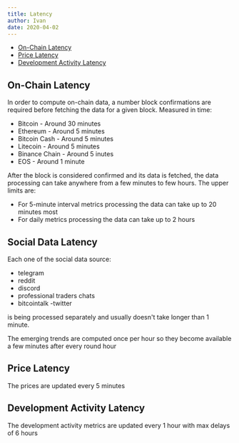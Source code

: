 ```yaml
---
title: Latency
author: Ivan
date: 2020-04-02
---
```


- [On-Chain Latency](#on-chain-latency)
- [Price Latency](#price-latency)
- [Development Activity Latency](#development-activity-latency)

## On-Chain Latency

In order to compute on-chain data, a number block confirmations are required
before fetching the data for a given block. Measured in time:

- Bitcoin - Around 30 minutes
- Ethereum - Around 5 minutes
- Bitcoin Cash - Around 5 minutes
- Litecoin - Around 5 minutes
- Binance Chain - Around 5 inutes
- EOS - Around 1 minute

After the block is considered confirmed and its data is fetched, the data
processing can take anywhere from a few minutes to few hours. The upper limits
are:

- For 5-minute interval metrics processing the data can take up to 20 minutes
  most
- For daily metrics processing the data can take up to 2 hours

## Social Data Latency

Each one of the social data source:

- telegram
- reddit
- discord
- professional traders chats
- bitcointalk -twitter

is being processed separately and usually doesn't take longer than 1 minute.

The emerging trends are computed once per hour so they become available a few
minutes after every round hour

## Price Latency

The prices are updated every 5 minutes

## Development Activity Latency

The development activity metrics are updated every 1 hour with max delays of 6
hours
